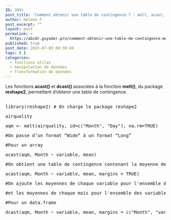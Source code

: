 ```yaml
---
ID: 3091
post_title: 'Comment obtenir une table de contingence ? : melt, acast, dcast.'
author: Helene F
post_excerpt: ""
layout: post
permalink: >
  https://abcdr.guyader.pro/comment-obtenir-une-table-de-contingence-melt-acast-dcast/
published: true
post_date: 2015-07-09 08:30:49
tags: [ ]
categories:
  - fonctions utiles
  - manipulation de données
  - Transformation de données
---
```

<p>Les fonctions <b>acast() </b>et <b>dcast() </b>associées à la fonction <b>melt()</b>, du package <b>reshape2</b>, permettent d’obtenir une table de contingence.</p><p> <pre  lang='rsplus' ><br />library(reshape2) # On charge le package reshape2</p><p>airquality</p><p>aqm &lt;- melt(airquality, id=c("Month", "Day"), na.rm=TRUE)</p><p>#On passe d’un format “Wide” à un format “Long”</p><p></p><p>#Pour un array</p><p></p><p>acast(aqm, Month ~ variable, mean)</p><p>#On obtient une table de contingence contenant la moyenne de chaque variable en fonction du mois</p><p></p><p>acast(aqm, Month ~ variable, mean, margins = TRUE)</p><p>#On ajoute les moyennes de chaque variable pour l'ensemble des mois</p><p>#et les moyennes de chaque mois pour l'ensemble des variables</p><p></p><p>#Pour un data.frame</p><p></p><p>dcast(aqm, Month ~ variable, mean, margins = c("Month", "variable"))</p><p></pre> </p>